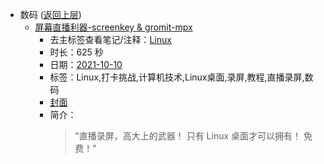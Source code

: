 - 数码 ([返回上层](../))
    - [屏幕直播利器-screenkey & gromit-mpx](https://www.bilibili.com/video/BV1Wf4y1g7Ww)
        - 去主标签查看笔记/注释：[Linux](../markmap/Linux.html)
        - 时长：625 秒
        - 日期：[2021-10-10](../markmap/202110.html)
        - 标签：Linux,打卡挑战,计算机技术,Linux桌面,录屏,教程,直播录屏,数码
        - [封面](http://i0.hdslb.com/bfs/archive/c778de1bd597dd8dcaf1dc54b5c088e508f17429.jpg)
        - 简介：
            > "直播录屏，高大上的武器！
只有 Linux 桌面才可以拥有！
免费！"

